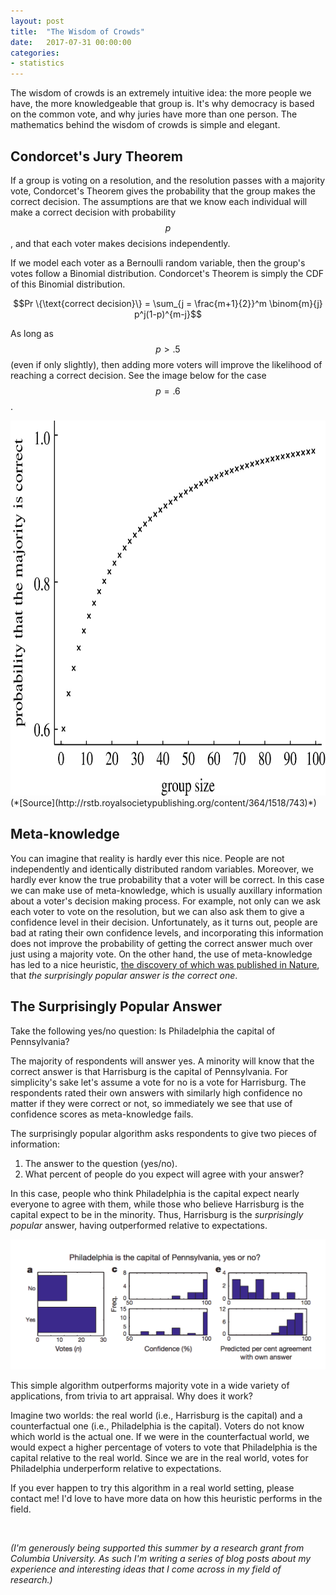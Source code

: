 ```yaml
---
layout: post
title:  "The Wisdom of Crowds"
date:   2017-07-31 00:00:00
categories:
- statistics
---
```

The wisdom of crowds is an extremely intuitive idea: the more people we have, the more knowledgeable that group is. It's why democracy is based on the common vote, and why juries have more than one person. The mathematics behind the wisdom of crowds is simple and elegant. 

## Condorcet's Jury Theorem

If a group is voting on a resolution, and the resolution passes with a majority vote, Condorcet's Theorem gives the probability that the group makes the correct decision. The assumptions are that we know each individual will make a correct decision with probability $$p$$, and that each voter makes decisions independently. 

If we model each voter as a Bernoulli random variable, then the group's votes follow a Binomial distribution. Condorcet's Theorem is simply the CDF of this Binomial distribution. 

$$Pr \{\text{correct decision}\} = \sum_{j = \frac{m+1}{2}}^m \binom{m}{j} p^j(1-p)^{m-j}$$

As long as $$p > .5$$ (even if only slightly), then adding more voters will improve the likelihood of reaching a correct decision. See the image below for the case $$p = .6$$.

<img src="/assets/condorcet.jpg" width="600" height="600" />
(*[Source](http://rstb.royalsocietypublishing.org/content/364/1518/743)*)

## Meta-knowledge
You can imagine that reality is hardly ever this nice. People are not independently and identically distributed random variables. Moreover, we hardly ever know the true probability that a voter will be correct. In this case we can make use of meta-knowledge, which is usually auxillary information about a voter's decision making process. For example, not only can we ask each voter to vote on the resolution, but we can also ask them to give a confidence level in their decision. Unfortunately, as it turns out, people are bad at rating their own confidence levels, and incorporating this information does not improve the probability of getting the correct answer much over just using a majority vote. On the other hand, the use of meta-knowledge has led to a nice heuristic, [the discovery of which was published in Nature](http://www.nature.com/nature/journal/v541/n7638/full/nature21054.html), that *the surprisingly popular answer is the correct one*.

## The Surprisingly Popular Answer

Take the following yes/no question: Is Philadelphia the capital of Pennsylvania?

The majority of respondents will answer yes. A minority will know that the correct answer is that Harrisburg is the capital of Pennsylvania. For simplicity's sake let's assume a vote for no is a vote for Harrisburg. The respondents rated their own answers with similarly high confidence no matter if they were correct or not, so immediately we see that use of confidence scores as meta-knowledge fails.

The surprisingly popular algorithm asks respondents to give two pieces of information:

1. The answer to the question (yes/no).
2. What percent of people do you expect will agree with your answer?

In this case, people who think Philadelphia is the capital expect nearly everyone to agree with them, while those who believe Harrisburg is the capital expect to be in the minority. Thus, Harrisburg is the *surprisingly popular* answer, having outperformed relative to expectations.

![Philadelphia question](/assets/philadelphiaq.png)

This simple algorithm outperforms majority vote in a wide variety of applications, from trivia to art appraisal. Why does it work?

Imagine two worlds: the real world (i.e., Harrisburg is the capital) and a counterfactual one (i.e., Philadelphia is the capital). Voters do not know which world is the actual one. If we were in the counterfactual world, we would expect a higher percentage of voters to vote that Philadelphia is the capital relative to the real world. Since we are in the real world, votes for Philadelphia underperform relative to expectations. 

If you ever happen to try this algorithm in a real world setting, please contact me! I'd love to have more data on how this heuristic performs in the field.

<br>

*(I'm generously being supported this summer by a research grant from Columbia University. As such I'm writing a series of blog posts about my experience and interesting ideas that I come across in my field of research.)*